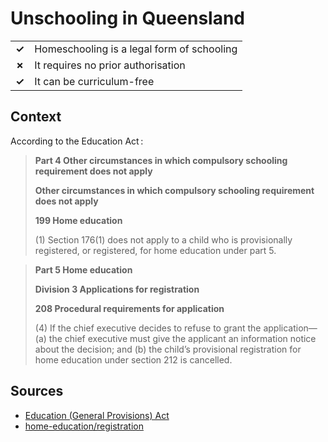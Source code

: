 # Unschooling in Queensland
| | |
|-|-|
| __✓__ | Homeschooling is a legal form of schooling |
| __✗__ | It requires no prior authorisation |
| __✓__ | It can be curriculum-free |

## Context

According to the Education Act :

> **Part 4 Other circumstances in which compulsory schooling requirement does not apply**
> 
> **Other circumstances in which compulsory schooling requirement does not apply**
> 
> **199 Home education**
> 
> (1) Section 176(1) does not apply to a child who is provisionally registered, or registered, for home education under part 5.

> **Part 5 Home education**
> 
> **Division 3 Applications for registration**
> 
> **208 Procedural requirements for application**
> 
> (4) If the chief executive decides to refuse to grant the application—
> (a) the chief executive must give the applicant an information notice about the decision; and
> (b) the child’s provisional registration for home education under section 212 is cancelled.
## Sources

* [Education (General Provisions) Act](https://www.legislation.qld.gov.au/view/pdf/inforce/current/act-2006-039)
* [home-education/registration](https://education.qld.gov.au/schools-educators/other-education/home-education/registration)
